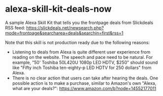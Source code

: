 # alexa-skill-kit-deals-now
A sample Alexa Skill Kit that tells you the frontpage deals from Slickdeals RSS feed: https://slickdeals.net/newsearch.php?mode=frontpage&searcharea=deals&searchin=first&rss=1

Note that this skill is not production ready due to the following reasons:
* Listening to deals from Alexa is quite different user experience from reading on the website. The speech and pace need to be natural. For example, "50' Toshiba 50L420U 1080p LED HDTV, $250" should sound like "Fifty inch Toshiba ten-eighty-p LED HDTV for 250 dollars" from Alexa. 
* There is no clear action that users can take after hearing the deals. One possible action is to make a purchase, similar to Amazon's own "Alexa, what are your deals?": https://www.amazon.com/b?node=14552177011
